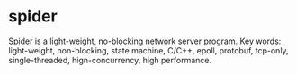 # spider
Spider is a light-weight, no-blocking network server program.
Key words: light-weight, non-blocking, state machine, C/C++, epoll, protobuf, tcp-only, single-threaded, hign-concurrency, high performance.
